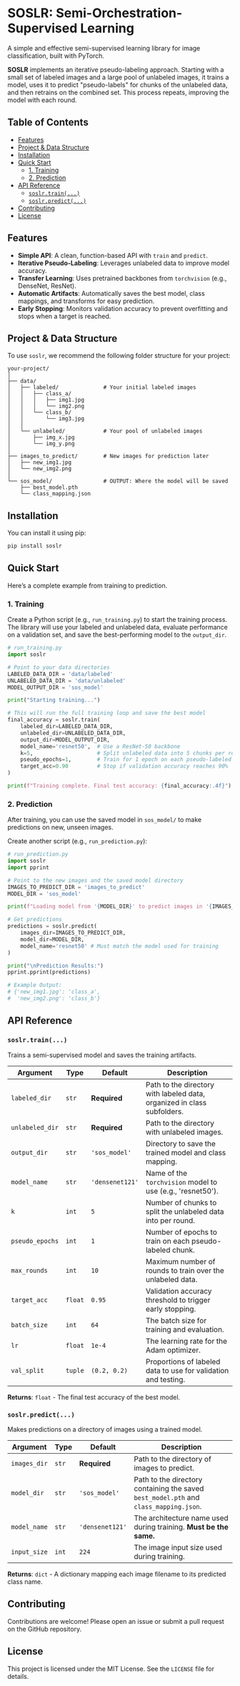 # SOSLR: Semi-Orchestration-Supervised Learning

A simple and effective semi-supervised learning library for image classification, built with PyTorch.

**SOSLR** implements an iterative pseudo-labeling approach. Starting with a small set of labeled images and a large pool of unlabeled images, it trains a model, uses it to predict "pseudo-labels" for chunks of the unlabeled data, and then retrains on the combined set. This process repeats, improving the model with each round.

## Table of Contents
- [Features](#features)
- [Project & Data Structure](#project--data-structure)
- [Installation](#installation)
- [Quick Start](#quick-start)
  - [1. Training](#1-training)
  - [2. Prediction](#2-prediction)
- [API Reference](#api-reference)
  - [`soslr.train(...)`](#soslrtrain)
  - [`soslr.predict(...)`](#soslrpredict)
- [Contributing](#contributing)
- [License](#license)

## Features
-   **Simple API**: A clean, function-based API with `train` and `predict`.
-   **Iterative Pseudo-Labeling**: Leverages unlabeled data to improve model accuracy.
-   **Transfer Learning**: Uses pretrained backbones from `torchvision` (e.g., DenseNet, ResNet).
-   **Automatic Artifacts**: Automatically saves the best model, class mappings, and transforms for easy prediction.
-   **Early Stopping**: Monitors validation accuracy to prevent overfitting and stops when a target is reached.

## Project & Data Structure

To use `soslr`, we recommend the following folder structure for your project:

```
your-project/
│
├── data/
│   ├── labeled/              # Your initial labeled images
│   │   ├── class_a/
│   │   │   ├── img1.jpg
│   │   │   └── img2.png
│   │   └── class_b/
│   │       └── img3.jpg
│   │
│   └── unlabeled/            # Your pool of unlabeled images
│       ├── img_x.jpg
│       └── img_y.png
│
├── images_to_predict/        # New images for prediction later
│   ├── new_img1.jpg
│   └── new_img2.png
│
└── sos_model/                # OUTPUT: Where the model will be saved
    ├── best_model.pth
    └── class_mapping.json
```

## Installation

You can install it using pip:

```bash
pip install soslr
```

## Quick Start

Here’s a complete example from training to prediction.

### 1. Training

Create a Python script (e.g., `run_training.py`) to start the training process. The library will use your labeled and unlabeled data, evaluate performance on a validation set, and save the best-performing model to the `output_dir`.

```python
# run_training.py
import soslr

# Point to your data directories
LABELED_DATA_DIR = 'data/labeled'
UNLABELED_DATA_DIR = 'data/unlabeled'
MODEL_OUTPUT_DIR = 'sos_model'

print("Starting training...")

# This will run the full training loop and save the best model
final_accuracy = soslr.train(
    labeled_dir=LABELED_DATA_DIR,
    unlabeled_dir=UNLABELED_DATA_DIR,
    output_dir=MODEL_OUTPUT_DIR,
    model_name='resnet50',  # Use a ResNet-50 backbone
    k=5,                    # Split unlabeled data into 5 chunks per round
    pseudo_epochs=1,        # Train for 1 epoch on each pseudo-labeled chunk
    target_acc=0.90         # Stop if validation accuracy reaches 90%
)

print(f"Training complete. Final test accuracy: {final_accuracy:.4f}")
```

### 2. Prediction

After training, you can use the saved model in `sos_model/` to make predictions on new, unseen images.

Create another script (e.g., `run_prediction.py`):

```python
# run_prediction.py
import soslr
import pprint

# Point to the new images and the saved model directory
IMAGES_TO_PREDICT_DIR = 'images_to_predict'
MODEL_DIR = 'sos_model'

print(f"Loading model from '{MODEL_DIR}' to predict images in '{IMAGES_TO_PREDICT_DIR}'...")

# Get predictions
predictions = soslr.predict(
    images_dir=IMAGES_TO_PREDICT_DIR,
    model_dir=MODEL_DIR,
    model_name='resnet50' # Must match the model used for training
)

print("\nPrediction Results:")
pprint.pprint(predictions)

# Example Output:
# {'new_img1.jpg': 'class_a',
#  'new_img2.png': 'class_b'}
```

## API Reference

### `soslr.train(...)`
Trains a semi-supervised model and saves the training artifacts.

| Argument | Type | Default | Description |
|---|---|---|---|
| `labeled_dir` | `str` | **Required** | Path to the directory with labeled data, organized in class subfolders. |
| `unlabeled_dir` | `str` | **Required** | Path to the directory with unlabeled images. |
| `output_dir` | `str` | `'sos_model'` | Directory to save the trained model and class mapping. |
| `model_name` | `str` | `'densenet121'` | Name of the `torchvision` model to use (e.g., 'resnet50'). |
| `k` | `int` | `5` | Number of chunks to split the unlabeled data into per round. |
| `pseudo_epochs` | `int` | `1` | Number of epochs to train on each pseudo-labeled chunk. |
| `max_rounds` | `int` | `10` | Maximum number of rounds to train over the unlabeled data. |
| `target_acc` | `float` | `0.95` | Validation accuracy threshold to trigger early stopping. |
| `batch_size` | `int` | `64` | The batch size for training and evaluation. |
| `lr` | `float` | `1e-4` | The learning rate for the Adam optimizer. |
| `val_split` | `tuple` | `(0.2, 0.2)` | Proportions of labeled data to use for validation and testing. |

**Returns**: `float` - The final test accuracy of the best model.

### `soslr.predict(...)`
Makes predictions on a directory of images using a trained model.

| Argument | Type | Default | Description |
|---|---|---|---|
| `images_dir` | `str` | **Required** | Path to the directory of images to predict. |
| `model_dir` | `str` | `'sos_model'` | Path to the directory containing the saved `best_model.pth` and `class_mapping.json`. |
| `model_name` | `str` | `'densenet121'` | The architecture name used during training. **Must be the same.** |
| `input_size` | `int` | `224` | The image input size used during training. |

**Returns**: `dict` - A dictionary mapping each image filename to its predicted class name.

## Contributing
Contributions are welcome! Please open an issue or submit a pull request on the GitHub repository.

## License
This project is licensed under the MIT License. See the `LICENSE` file for details.
